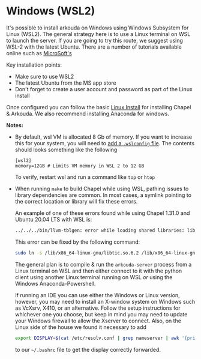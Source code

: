 # Windows (WSL2)

It's possible to install arkouda on Windows using Windows Subsystem for Linux (WSL2).
The general strategy here is to use a Linux terminal on WSL to launch the server.
If you are going to try this route, we suggest using WSL-2 with the latest Ubuntu.
There are a number of tutorials available online such as [MicroSoft's](https://docs.microsoft.com/en-us/windows/wsl/install-win10)

Key installation points:

- Make sure to use WSL2
- The latest Ubuntu from the MS app store
- Don't forget to create a user account and password as part of the Linux install

Once configured you can follow the basic [Linux Install](LINUX_INSTALL.md)
for installing Chapel & Arkouda.  We also recommend installing Anaconda for windows.

**Notes:** 
* By default, wsl VM is allocated 8 Gb of memory. If you want to increase this for your
    system, you will need to
    [add a `.wslconfig` file](https://learn.microsoft.com/en-us/windows/wsl/wsl-config#wslconfig). The contents should
    looks something like the following
    ```
    [wsl2]
    memory=12GB # Limits VM memory in WSL 2 to 12 GB 
    ```
    To verify, restart wsl and run a command like `top` or `htop`

* When running `make` to build Chapel while using WSL, pathing issues to library dependencies are common. In most cases, a symlink pointing to the correct location or library will fix these errors.

    An example of one of these errors found while using Chapel 1.31.0 and Ubuntu 20.04 LTS with WSL is:
    
    ```bash
    ../../../bin/llvm-tblgen: error while loading shared libraries: libtinfow.so.6: cannot open shared object file: No such file or directory
    ```
    
    This error can be fixed by the following command:
    
    ```bash
    sudo ln -s /lib/x86_64-linux-gnu/libtic.so.6.2 /lib/x86_64-linux-gnu/libtinfow.so.6
    ```
    
    The general plan is to compile & run the `arkouda-server` process from a Linux terminal on WSL and then either connect
    to it with the python client using another Linux terminal running on WSL _or_ using the Windows Anaconda-Powershell.
    
    If running an IDE you can use either the Windows or Linux version, however, you may need to install an X-window system
    on Windows such as VcXsrv, X410, or an alternative.  Follow the setup instructions for whichever one you choose, but
    keep in mind you may need to update your Windows firewall to allow the Xserver to connect.  Also, on the Linux side of
    the house we found it necessary to add 
    
    ```bash
    export DISPLAY=$(cat /etc/resolv.conf | grep nameserver | awk '{print $2; exit;}'):0.0
    ```
    
    to our `~/.bashrc` file to get the display correctly forwarded.

